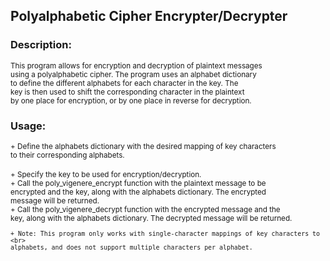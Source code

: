 ## Polyalphabetic Cipher Encrypter/Decrypter

### Description:<br>
<sup>This program allows for encryption and decryption of plaintext messages <br>
using a polyalphabetic cipher. The program uses an alphabet dictionary <br>
to define the different alphabets for each character in the key. The <br>
key is then used to shift the corresponding character in the plaintext <br>
by one place for encryption, or by one place in reverse for decryption. <br>
</sup>
### Usage:<br>
<sup>
    + Define the alphabets dictionary with the desired mapping of key characters <br>
    to their corresponding alphabets.<br>
</sup>
<br>
<sup>
    + Specify the key to be used for encryption/decryption.<br>
</sup>

<sup>
    + Call the poly_vigenere_encrypt function with the plaintext message to be <br>
    encrypted and the key, along with the alphabets dictionary. The encrypted <br>
    message will be returned.
</sup>
<br>
<sup>
    + Call the poly_vigenere_decrypt function with the encrypted message and the <br>
    key, along with the alphabets dictionary. The decrypted message will be returned. <br>
</sup>

<sup>

    + Note: This program only works with single-character mappings of key characters to <br>
    alphabets, and does not support multiple characters per alphabet.
</sup>
